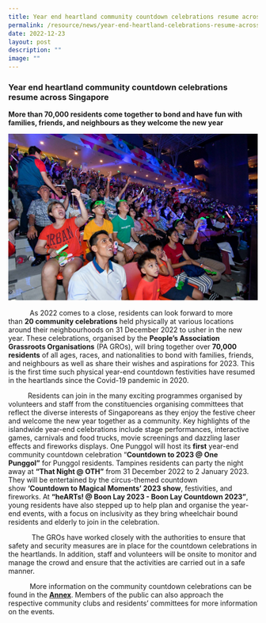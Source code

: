 ```yaml
---
title: Year end heartland community countdown celebrations resume across Singapore
permalink: /resource/news/year-end-heartland-celebrations-resume-across-singapore/
date: 2022-12-23
layout: post
description: ""
image: ""
---
```

### Year end heartland community countdown celebrations resume across Singapore

**More than 70,000 residents come together to bond and have fun with families, friends, and neighbours as they welcome the new year**

![](/images/NewsRoom/2797f5e7-4b14-44f4-b3e7-c4137fe5f1e3.jpg)

           As 2022 comes to a close, residents can look forward to more than **20 community celebrations** held physically at various locations around their neighbourhoods on 31 December 2022 to usher in the new year. These celebrations, organised by the **People’s Association Grassroots Organisations** (PA GROs), will bring together over **70,000 residents** of all ages, races, and nationalities to bond with families, friends, and neighbours as well as share their wishes and aspirations for 2023. This is the first time such physical year-end countdown festivities have resumed in the heartlands since the Covid-19 pandemic in 2020.   

          Residents can join in the many exciting programmes organised by volunteers and staff from the constituencies organising committees that reflect the diverse interests of Singaporeans as they enjoy the festive cheer and welcome the new year together as a community. Key highlights of the islandwide year-end celebrations include stage performances, interactive games, carnivals and food trucks, movie screenings and dazzling laser effects and fireworks displays. One Punggol will host its **first** year-end community countdown celebration “**Countdown to 2023 @ One Punggol”** for Punggol residents. Tampines residents can party the night away at **“That Night @ OTH”** from 31 December 2022 to 2 January 2023. They will be entertained by the circus-themed countdown show **‘Countdown to Magical Moments’ 2023 show**, festivities, and fireworks. At **“heARTs! @ Boon Lay 2023 - Boon Lay Countdown 2023”**, young residents have also stepped up to help plan and organise the year-end events, with a focus on inclusivity as they bring wheelchair bound residents and elderly to join in the celebration.

            The GROs have worked closely with the authorities to ensure that safety and security measures are in place for the countdown celebrations in the heartlands. In addition, staff and volunteers will be onsite to monitor and manage the crowd and ensure that the activities are carried out in a safe manner.

            More information on the community countdown celebrations can be found in the [**Annex**](/files/NewsRoom/List%20of%20Year%20End%20Heartland%20Community%20Countdown%20Celebrations.pdf). Members of the public can also approach the respective community clubs and residents’ committees for more information on the events.